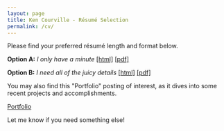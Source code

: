```yaml
---
layout: page
title: Ken Courville - Résumé Selection
permalink: /cv/
---
```


Please find your preferred résumé length and format below.

**Option A:** _I only have a minute_ [[html]](onepage.html) [[pdf]](ken-courville-cv-one-page.pdf)

**Option B:** _I need *all* of the juicy details_ [[html]](full.html) [[pdf]](ken-courville-cv.pdf)

You may also find this "Portfolio" posting of interest,
as it dives into some recent projects and accomplishments.

[Portfolio](../projects/portfolio/2021/08/11/portfolio.html)

Let me know if you need something else!
